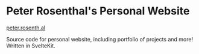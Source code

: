 # Peter Rosenthal's Personal Website

[peter.rosenth.al](http://peter.rosenth.al)

Source code for personal website, including portfolio of projects and more! Written in SvelteKit.
